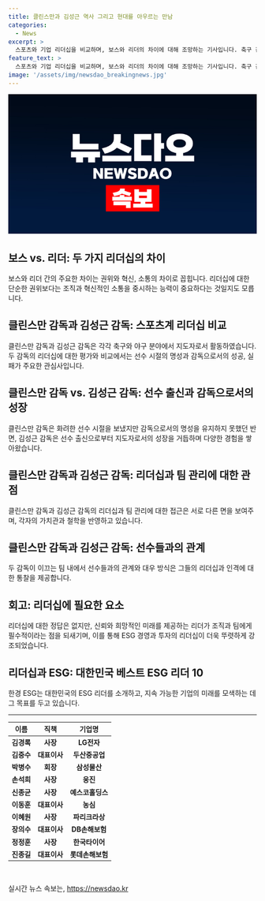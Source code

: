 ```yaml
---
title: 클린스만과 김성근 역사 그리고 현대를 아우르는 만남
categories:
  - News
excerpt: >
  스포츠와 기업 리더십을 비교하며, 보스와 리더의 차이에 대해 조망하는 기사입니다. 축구 감독 클린스만과 야구 감독 김성근을 통해 보스는 권위, 리더는 혁신과 소통으로 설명하며, 양측의 리더십을 비교하고 있습니다. 클린스만은 전설적인 선수였지만 감독으로는 성과를 내지 못하며, 김성근은 선수 시절 명성은 부족하지만 지도자로서 긴 세월을 보내며 선수들과의 관계에서 긍정적 평가를 받고 있습니다. 또한, 매거진은 ESG 경영과 투자의 중요성을 강조하며, 이를 이끌어가는 대한민국의 대표 리더를 소개하여 지속가능한 기업의 미래를 모색한다고 소개합니다.
feature_text: >
  스포츠와 기업 리더십을 비교하며, 보스와 리더의 차이에 대해 조망하는 기사입니다. 축구 감독 클린스만과 야구 감독 김성근을 통해 보스는 권위, 리더는 혁신과 소통으로 설명하며, 양측의 리더십을 비교하고 있습니다. 클린스만은 전설적인 선수였지만 감독으로는 성과를 내지 못하며, 김성근은 선수 시절 명성은 부족하지만 지도자로서 긴 세월을 보내며 선수들과의 관계에서 긍정적 평가를 받고 있습니다. 또한, 매거진은 ESG 경영과 투자의 중요성을 강조하며, 이를 이끌어가는 대한민국의 대표 리더를 소개하여 지속가능한 기업의 미래를 모색한다고 소개합니다.
image: '/assets/img/newsdao_breakingnews.jpg'
---
```


<p><img src="/assets/img/newsdao_breakingnews.jpg" alt="firstkoreanews 속보" /></p>

<h2 data-ke-size="size26">보스 vs. 리더: 두 가지 리더십의 차이</h2>

<p data-ke-size="size16">보스와 리더 간의 주요한 차이는 권위와 혁신, 소통의 차이로 꼽힙니다. 리더십에 대한 단순한 권위보다는 조직과 혁신적인 소통을 중시하는 능력이 중요하다는 것일지도 모릅니다.</p>

<h2 data-ke-size="size26">클린스만 감독과 김성근 감독: 스포츠계 리더십 비교</h2>

<p data-ke-size="size16">클린스만 감독과 김성근 감독은 각각 축구와 야구 분야에서 지도자로서 활동하였습니다. 두 감독의 리더십에 대한 평가와 비교에서는 선수 시절의 명성과 감독으로서의 성공, 실패가 주요한 관심사입니다.</p>

<h2 data-ke-size="size26">클린스만 감독 vs. 김성근 감독: 선수 출신과 감독으로서의 성장</h2>

<p data-ke-size="size16">클린스만 감독은 화려한 선수 시절을 보냈지만 감독으로서의 명성을 유지하지 못했던 반면, 김성근 감독은 선수 출신으로부터 지도자로서의 성장을 거듭하며 다양한 경험을 쌓아왔습니다.</p>

<h2 data-ke-size="size26">클린스만 감독과 김성근 감독: 리더십과 팀 관리에 대한 관점</h2>

<p data-ke-size="size16">클린스만 감독과 김성근 감독의 리더십과 팀 관리에 대한 접근은 서로 다른 면을 보여주며, 각자의 가치관과 철학을 반영하고 있습니다.</p>

<h2 data-ke-size="size26">클린스만 감독과 김성근 감독: 선수들과의 관계</h2>

<p data-ke-size="size16">두 감독이 이끄는 팀 내에서 선수들과의 관계와 대우 방식은 그들의 리더십과 인격에 대한 통찰을 제공합니다.</p>

<h2 data-ke-size="size26">회고: 리더십에 필요한 요소</h2>

<p data-ke-size="size16">리더십에 대한 정답은 없지만, 신뢰와 희망적인 미래를 제공하는 리더가 조직과 팀에게 필수적이라는 점을 되새기며, 이를 통해 ESG 경영과 투자의 리더십이 더욱 뚜렷하게 강조되었습니다.</p>

<h2 data-ke-size="size26">리더십과 ESG: 대한민국 베스트 ESG 리더 10</h2>

<p data-ke-size="size16">한경 ESG는 대한민국의 ESG 리더를 소개하고, 지속 가능한 기업의 미래를 모색하는 데 그 목표를 두고 있습니다.</p>

<hr>

<table>
  <thead>
    <tr>
      <th style="text-align: center;">이름</th>
      <th style="text-align: center;">직책</th>
      <th style="text-align: center;">기업명</th>
    </tr>
  </thead>
  <tbody>
    <tr>
      <td style="text-align: center;"><b>김경록</b></td>
      <td style="text-align: center;"><b>사장</b></td>
      <td style="text-align: center;"><b>LG전자</b></td>
    </tr>
    <tr>
      <td style="text-align: center;"><b>김중수</b></td>
      <td style="text-align: center;"><b>대표이사</b></td>
      <td style="text-align: center;"><b>두산중공업</b></td>
    </tr>
    <tr>
      <td style="text-align: center;"><b>박병수</b></td>
      <td style="text-align: center;"><b>회장</b></td>
      <td style="text-align: center;"><b>삼성물산</b></td>
    </tr>
    <tr>
      <td style="text-align: center;"><b>손석희</b></td>
      <td style="text-align: center;"><b>사장</b></td>
      <td style="text-align: center;"><b>웅진</b></td>
    </tr>
    <tr>
      <td style="text-align: center;"><b>신종균</b></td>
      <td style="text-align: center;"><b>사장</b></td>
      <td style="text-align: center;"><b>예스코홀딩스</b></td>
    </tr>
    <tr>
      <td style="text-align: center;"><b>이동훈</b></td>
      <td style="text-align: center;"><b>대표이사</b></td>
      <td style="text-align: center;"><b>농심</b></td>
    </tr>
    <tr>
      <td style="text-align: center;"><b>이혜원</b></td>
      <td style="text-align: center;"><b>사장</b></td>
      <td style="text-align: center;"><b>파리크라상</b></td>
    </tr>
    <tr>
      <td style="text-align: center;"><b>장의수</b></td>
      <td style="text-align: center;"><b>대표이사</b></td>
      <td style="text-align: center;"><b>DB손해보험</b></td>
    </tr>
    <tr>
      <td style="text-align: center;"><b>정정훈</b></td>
      <td style="text-align: center;"><b>사장</b></td>
      <td style="text-align: center;"><b>한국타이어</b></td>
    </tr>
    <tr>
      <td style="text-align: center;"><b>진종길</b></td>
      <td style="text-align: center;"><b>대표이사</b></td>
      <td style="text-align: center;"><b>롯데손해보험</b></td>
    </tr>
  </tbody>
</table>

<p data-ke-size="size16">&nbsp;</p>
실시간 뉴스 속보는, <a href="https://newsdao.kr" rel="dofollow">https://newsdao.kr</a>


